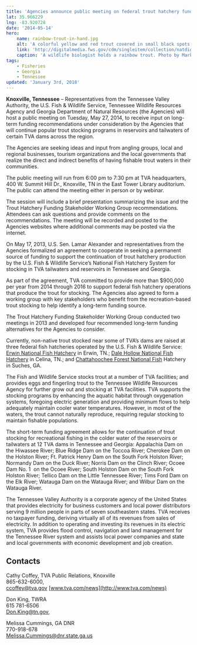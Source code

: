 ```yaml
---
title: 'Agencies announce public meeting on federal trout hatchery funding'
lat: 35.966229
lng: -83.920728
date: '2014-05-14'
hero:
    name: rainbow-trout-in-hand.jpg
    alt: 'A colorful yellow and red trout covered in small black spots.'
    link: 'http://digitalmedia.fws.gov/cdm/singleitem/collection/natdiglib/id/4507/rec/1'
    caption: 'A wildlife biologist holds a rainbow trout. Photo by Mark Lisac, USFWS.'
tags:
    - Fisheries
    - Georgia
    - Tennessee
updated: 'January 3rd, 2018'
---
```


**Knoxville, Tennessee** – Representatives from the Tennessee Valley Authority, the U.S. Fish & Wildlife Service, Tennessee Wildlife Resources Agency and Georgia Department of Natural Resources (the Agencies) will host a public meeting on Tuesday, May 27, 2014, to receive input on long-term funding recommendations under consideration by the Agencies that will continue popular trout stocking programs in reservoirs and tailwaters of certain TVA dams across the region.

The Agencies are seeking ideas and input from angling groups, local and regional businesses, tourism organizations and the local governments that realize the direct and indirect benefits of having fishable trout waters in their communities.

The public meeting will run from 6:00 pm to 7:30 pm at TVA headquarters, 400 W. Summit Hill Dr., Knoxville, TN in the East Tower Library auditorium. The public can attend the meeting either in person or by webinar.

The session will include a brief presentation summarizing the issue and the Trout Hatchery Funding Stakeholder Working Group recommendations. Attendees can ask questions and provide comments on the recommendations. The meeting will be recorded and posted to the Agencies websites where additional comments may be posted via the internet.

On May 17, 2013, U.S. Sen. Lamar Alexander and representatives from the Agencies formalized an agreement to cooperate in seeking a permanent source of funding to support the continuation of trout hatchery production by the U.S. Fish & Wildlife Service’s National Fish Hatchery System for stocking in TVA tailwaters and reservoirs in Tennessee and Georgia.

As part of the agreement, TVA committed to provide more than $900,000 per year from 2014 through 2016 to support federal fish hatchery operations that produce the trout for stocking. The Agencies also agreed to form a working group with key stakeholders who benefit from the recreation-based trout stocking to help identify a long-term funding source. 

The Trout Hatchery Funding Stakeholder Working Group conducted two meetings in 2013 and developed four recommended long-term funding alternatives for the Agencies to consider.

Currently, non-native trout stocked near some of TVA’s dams are raised at three federal fish hatcheries operated by the U.S. Fish & Wildlife Service: [Erwin National Fish Hatchery](http://www.fws.gov/erwin/) in Erwin, TN.; [Dale Hollow National Fish Hatchery](http://www.fws.gov/dalehollow/) in Celina, TN.; and [Chattahoochee Forest National Fish](http://www.fws.gov/chattahoocheeforest/) Hatchery in Suches, GA.

The Fish and Wildlife Service stocks trout at a number of TVA facilities; and provides eggs and fingerling trout to the Tennessee Wildlife Resources Agency for further grow out and stocking at TVA facilities. TVA supports the stocking programs by enhancing the aquatic habitat through oxygenation systems, foregoing electric generation and providing minimum flows to help adequately maintain cooler water temperatures. However, in most of the waters, the trout cannot naturally reproduce, requiring regular stocking to maintain fishable populations.

The short-term funding agreement allows for the continuation of trout stocking for recreational fishing in the colder water of the reservoirs or tailwaters at 12 TVA dams in Tennessee and Georgia: Appalachia Dam on the Hiwassee River; Blue Ridge Dam on the Toccoa River; Cherokee Dam on the Holston River; Ft. Patrick Henry Dam on the South Fork Holston River; Normandy Dam on the Duck River; Norris Dam on the Clinch River; Ocoee Dam No. 1  on the Ocoee River; South Holston Dam on the South Fork Holston River; Tellico Dam on the Little Tennessee River; Tims Ford Dam on the Elk River; Watauga Dam on the Watauga River; and Wilbur Dam on the Watauga River.

The Tennessee Valley Authority is a corporate agency of the United States that provides electricity for business customers and local power distributors serving 9 million people in parts of seven southeastern states. TVA receives no taxpayer funding, deriving virtually all of its revenues from sales of electricity. In addition to operating and investing its revenues in its electric system, TVA provides flood control, navigation and land management for the Tennessee River system and assists local power companies and state and local governments with economic development and job creation.

## Contacts

Cathy Coffey, TVA Public Relations, Knoxville   
865-632-6000,  
[ccoffey@tva.gov](mailto:ccoffey@tva.gov) [www.tva.com/news](http://www.tva.com/news)

Don King, TWRA  
615 781-6506  
[Don.King@tn.gov](mailto:Don.King@tn.gov),

Melissa Cummings, GA DNR  
770-918-678  
[Melissa.Cummings@dnr.state.ga.us](mailto:Melissa.Cummings@dnr.state.ga.us)
